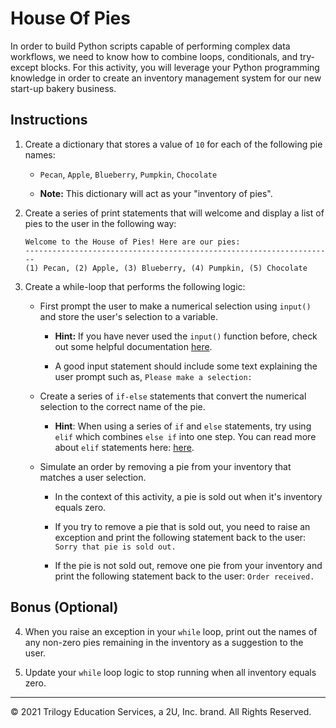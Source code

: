 # House Of Pies

In order to build Python scripts capable of performing complex data workflows, we need to know how to combine loops, conditionals, and try-except blocks. For this activity, you will leverage your Python programming knowledge in order to create an inventory management system for our new start-up bakery business. 

## Instructions

1. Create a dictionary that stores a value of `10` for each of the following pie names: 

    * `Pecan`, `Apple`, `Blueberry`, `Pumpkin`, `Chocolate`

    * **Note:** This dictionary will act as your "inventory of pies". 

2. Create a series of print statements that will welcome and display a list of pies to the user in the following way:

    ```
    Welcome to the House of Pies! Here are our pies:
    ---------------------------------------------------------------------
    (1) Pecan, (2) Apple, (3) Blueberry, (4) Pumpkin, (5) Chocolate
    ```

3. Create a while-loop that performs the following logic:

    * First prompt the user to make a numerical selection using `input()` and store the user's selection to a variable. 

      * **Hint:** If you have never used the `input()` function before, check out some helpful documentation [here](https://www.w3schools.com/python/ref_func_input.asp).

      * A good input statement should include some text explaining the user prompt such as, `Please make a selection:`

    * Create a series of `if-else` statements that convert the numerical selection to the correct name of the pie. 

      * **Hint**: When using a series of `if` and `else` statements, try using `elif` which combines `else if` into one step. You can read more about `elif` statements here: [here](https://www.w3resource.com/python/python-if-else-statements.php). 

    * Simulate an order by removing a pie from your inventory that matches a user selection. 
      
      * In the context of this activity, a pie is sold out when it's inventory equals zero.

      * If you try to remove a pie that is sold out, you need to raise an exception and print the following statement back to the user: `Sorry that pie is sold out.`

      * If the pie is not sold out, remove one pie from your inventory and print the following statement back to the user: `Order received.`

## Bonus (Optional)

4. When you raise an exception in your `while` loop, print out the names of any non-zero pies remaining in the inventory as a suggestion to the user. 

5. Update your `while` loop logic to stop running when all inventory equals zero.

---

© 2021 Trilogy Education Services, a 2U, Inc. brand. All Rights Reserved.
